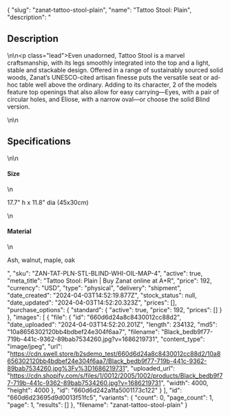 {
  "slug": "zanat-tattoo-stool-plain",
  "name": "Tattoo Stool: Plain",
  "description": "<h2>Description</h2>\n<!-- split -->\n<p class=\"lead\">Even unadorned, Tattoo Stool is a marvel craftsmanship, with its legs smoothly integrated into the top and a light, stable and stackable design. Offered in a range of sustainably sourced solid woods, Zanat’s UNESCO-cited artisan finesse puts the versatile seat or ad-hoc table well above the ordinary. Adding to its character, 2 of the models feature top openings that also allow for easy carrying—Eyes, with a pair of circular holes, and Eliose, with a narrow oval—or choose the solid Blind version.</p>\n<!-- split -->\n<h2>Specifications</h2>\n<!-- split -->\n<h4>Size</h4>\n<p>17.7\" h x 11.8\" dia (45x30cm)</p>\n<h4>Material</h4>\n<p>Ash, walnut, maple, oak</p>",
  "sku": "ZAN-TAT-PLN-STL-BLIND-WHI-OIL-MAP-4",
  "active": true,
  "meta_title": "Tattoo Stool: Plain | Buy Zanat online at A+R",
  "price": 192,
  "currency": "USD",
  "type": "physical",
  "delivery": "shipment",
  "date_created": "2024-04-03T14:52:19.877Z",
  "stock_status": null,
  "date_updated": "2024-04-03T14:52:20.323Z",
  "prices": [],
  "purchase_options": {
    "standard": {
      "active": true,
      "price": 192,
      "prices": []
    }
  },
  "images": [
    {
      "file": {
        "id": "660d6d24a8c8430012cc88d2",
        "date_uploaded": "2024-04-03T14:52:20.201Z",
        "length": 234132,
        "md5": "10a8656302120bb4bdbef24e304f6aa7",
        "filename": "Black_bedb9f77-719b-441c-9362-89bab7534260.jpg?v=1686219731",
        "content_type": "image/jpeg",
        "url": "https://cdn.swell.store/b2sdemo_test/660d6d24a8c8430012cc88d2/10a8656302120bb4bdbef24e304f6aa7/Black_bedb9f77-719b-441c-9362-89bab7534260.jpg%3Fv%3D1686219731",
        "uploaded_url": "https://cdn.shopify.com/s/files/1/0012/2005/1002/products/Black_bedb9f77-719b-441c-9362-89bab7534260.jpg?v=1686219731",
        "width": 4000,
        "height": 4000
      },
      "id": "660d6d242a1fa5001173c122"
    }
  ],
  "id": "660d6d23695d9d0013f51fc5",
  "variants": {
    "count": 0,
    "page_count": 1,
    "page": 1,
    "results": []
  },
  "filename": "zanat-tattoo-stool-plain"
}